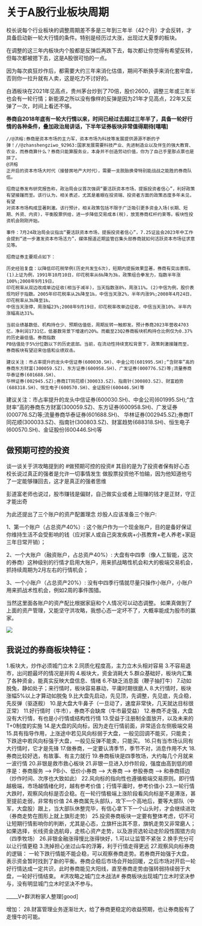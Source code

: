 #  关于A股行业板块周期

校长说每个行业板块的调整周期差不多是三年到三年半（42个月）才会反转，才具备启动新一轮大行情的条件。特别是经历过大涨，出现过大夏季的板块。

在调整的这三年内板块内个股都是反弹后再跌下去，每次都让你觉得有希望反转，但每次都被摁下去，这是A股很可怕的一点。

因为每次疯狂炒作后，都需要大约三年来消化估值，期间不断换手来消化套牢盘，否则你一拉升就有人卖，这是吃力不讨好的。

白酒板块在2021年见高点，贵州茅台炒到了70倍，股价2600，调整三年或三年半也会有一轮行情；新能源之所以没有像样的反弹是因为21年才见高点，22年又反弹了一次，时间上看还不够。

**券商自2018年底有一轮大行情以来，时间已经过去超过三年半了，具备一轮好行情的各种条件，叠加政治局讲话，下半年证券板块非常值得期待[嘻嘻]**


```
//@洪榕:券商是资本市场的主力军，资本市场为科技等发展提供源源不断的子弹！//@zhanshengziwo_92963:国家发展需要科技产业、先进制造业以及伴生的强大教育、农业，而券商算什么？券商只能算服务业，本身并不创造劳动价值，你为了自己手里那点票也是拼了。
@洪榕
正开启的资本市场大时代（接替房地产大时代），需要一支脱胎换骨特别能战战之能胜的券商队伍。 ​​​
```


```
招商证券发布研究报告称，政治局会议首次强调“要活跃资本市场，提振投资者信心”，利好政策有望接踵而至。该行认为，相关表述，尤其是着眼在投资端、投资者方面的政策态度多年未见，有望
对资本市场构成显著刺激。该行预计，相关政策包括不限于广泛吸引更多资金入场(长期、短期、外资、内资)，平衡股票供给，进一步降低交易成本(税)，放宽券商杠杆约束等。板块性投资机会刚刚开始。

事件：7月24政治局会议指出“要活跃资本市场，提振投资者信心”，7.25证监会2023年中工作会提到“进一步激发资本市场活力”，媒体报道近期监管召集头部券商就如何活跃资本市场征求意见等。

招商证券主要观点如下：

历史经验复盘：以降低印花税举例(历史共发生6次)，短期内提振效果显著，券商有突出表现。(1)上证为例，1991年10月10日，印花税率从6‰降为3‰，政策组合拳发力，指数半年涨100%;2008年9月19日，
印花税率从双边改成单边征收(相当于减半)，当天指数涨8%，周涨11%。(2)中信为例，股价表现均好于指数。2005年印花税率从2‰降至1‰，中信当天涨2%，半年内涨9%;2008年4月24日，印花税率从3‰降至1‰，
中信当天涨停，周涨幅23%;2008年9月19日，印花税率改单边征收，中信当天涨10%，半年内涨幅高达31%。

当前业绩基数低、机构持仓少、预期估值低，周期反转一触即发。预计券商2023年营收4703亿，净利润1731亿，低基数背景下增速约20%。而截至23Q2券商板块机构持仓比例仅为0.37%的历史最低值。券商指数
PB估值处于5%分位数以下的历史底部。当前，在流动性持续宽松背景下，政策刺激接踵而至，券商板块有望迎来估值和业绩双击。

建议关注：市占率提升的龙头中信证券(600030.SH)、中金公司(601995.SH);“含财率”高的券商东方财富(300059.SZ)、东方证券(600958.SH)、广发证券(000776.SZ)等;流量券商华泰证券(601688.SH)、
华林证券(002945.SZ);券商IT同花顺(300033.SZ)、指南针(300803.SZ)、财富趋势(688318.SH)、恒生电子(600570.SH)、金证股份(600446.SH)等
```
建议关注：市占率提升的龙头中信证券(600030.SH)、中金公司(601995.SH);“含财率”高的券商东方财富(300059.SZ)、东方证券(600958.SH)、广发证券(000776.SZ)等;流量券商华泰证券(601688.SH)、
华林证券(002945.SZ);券商IT同花顺(300033.SZ)、指南针(300803.SZ)、财富趋势(688318.SH)、恒生电子(600570.SH)、金证股份(600446.SH)等


## 做预期可控的投资
谈一谈关于洪攻略提到的
#做预期可控的投资#
其目的是为了投资者保有好心态
校长说过真正的强者是允许一切事情发生
做股票投资他不怕输，因为他知道他亏了一定能够赚回去，这才是真正的强者思维

彭道富老师也说过，股市赚钱是偏财，自己做实业或者上班赚的钱才是正财，守正才能出奇

为此还提出了三个账户的资产配置理念
炒股人应该准备三个账户:

1、第一个账户（占总资产40%）:
这个账户作为一个现金账户，目的是备好保证你维持生活不会受影响的钱（应对家人或自己突发疾病+小孩教育+老人养老+家庭三年日常开销）；

2、一个大账户（融资账户，占总资产40%）:
大盘有中四季（像人工智能，这次的券商）这种级别的行情才启用大账户，用来抓战略性机会和大的极端交易机会，抓持续周期为2月左右的行情机会；

3、一个小账户（占总资产20%）:
没有中四季行情就尽量只操作小账户，小账户用来抓战术性机会，例如2周的事件围猎。

当然这里面各账户的资产配比根据家庭和个人情况可以动态调整。
如果真做到了上面的资产管理，又能坚守洪攻略，我想心态一定坏不了，大概率能成为股市的赢家。


![](https://wx4.sinaimg.cn/mw690/002l8vxdly1hgq6ltnr0nj60xc208tn902.jpg)

## 我说过的券商板块特征：
1.板块大，炒作必须城门立木
2.同质化程度高，主力立木头相对容易
3.不容易退市，出问题最坏的情况是并购
4.板块大，资金消耗大
5.群众基础好，板块内汇集了各种资金，能真实反映大盘信息、情绪
6.不缺乏消息面（鞭子抽打牛）
7.动如脱兔，静如处子；来行情时，板块容易暴动，平庸时期很磨人
8.大行情时，板块涨幅5%以上才算动如脱兔
9.比大盘先启动，先见顶，先调整，先见底，先企稳，先反弹（驱逐舰）
10.是大盘大牛鼻子（一旦动了，速度非常快，几天就达目标很正常）
11.好行情时（牛市），券商不会缺席（牛市最受益）
12.券商不走强，大盘没有大行情，有也是小行情或结构性行情
13.受益于注册制全面放开，以及未来的T+0制度的实施
14.是大盘的风向标，因为走在行情前面，非常适合左侧极端交易
15.具有指导作用，上涨途中若见风向标弱于大盘，一般见回调不能买，只能卖；下跌途中若风向标强于大盘，一般见反弹不能卖，只能买。
16.只有当市场认同有大行情时，它才是先锋
17.做券商，一定要认清季节，季节不对，消息作用不大
18.券商比较好选，有故事、有主力就行
19.券商板块是四季牧场，大约每几个月就来一波行情
20.非银是救市救心板块
21.非银一旦进入炒作阶段，强度由高到低的顺序是：券商服务 --> PB小、低价小券商 --> 大券商 --> 参股券商 --> 和券商搭边（炒作时间、次序也大致如此）
22.风向标的指向性也遵循极端交易原则。即行情越极端，市场越情绪化时，越有参考价值；行情平庸时，参考价值小
23.一轮行情大跌时，观察风向标是否企稳。在一轮行情极端上涨阶段看风向标是不是滞涨，甚至提前走弱，非常有价值
24.券商属先头部队，攻下一个高地后，要等大部队（中军，大盘股）跟上，当大部队休整完毕，有信心拿下下一个山头时，才会继续进攻（券商走势在图形上就上旗形走势）
25.投资券商板块一定要有整体考虑，切不可让短期行情影响你的判断，尤其是心态，立旗杆出其不意，旗帆走势又非常磨人；如果选择，长线资金选航母，走核心资产走势，以及游资选轮动走阶段性围猎方向（四季牧场）
26.非银金融涨得慢比涨得快好，1.可以让监管不紧张 2.换手充分可以让行情更稳 3.洗掉担心坐过山车的浮筹，利于行情走得更远
27.观察风向标券商的逻辑：
一轮下跌行情能不能企稳，可以观察券商走势。若券商开始强于大盘，表示资金暂时找到了新的平衡。券商企稳后市场会开始回暖，之后市场对开启一轮好行情达成一定共识，此时券商能见大阳线，直至券商走势由强转弱持续弱于大盘，一轮好行情结束。
#洪攻略之城门立木战法# 券商板块出现城门立木时坚决参与，没有明显城门立木时坚决不参与。

_____V+群洪粉家人整理[good] 

增加：
28.财富管理业务逐渐壮大，给了券商更稳定的收益预期，也让券商股有了走慢牛的可能。
